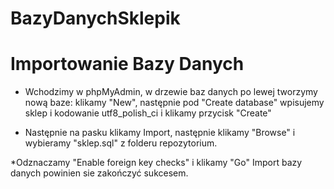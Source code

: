# BazyDanychSklepik

# Importowanie Bazy Danych

* Wchodzimy w phpMyAdmin, w drzewie baz danych po lewej tworzymy nową baze: klikamy "New", następnie pod "Create database" wpisujemy sklep i kodowanie utf8_polish_ci i klikamy przycisk "Create"

* Następnie na pasku klikamy Import, następnie klikamy "Browse" i wybieramy "sklep.sql" z folderu repozytorium.

*Odznaczamy "Enable foreign key checks" i klikamy "Go"
Import bazy danych powinien sie zakończyć sukcesem.
